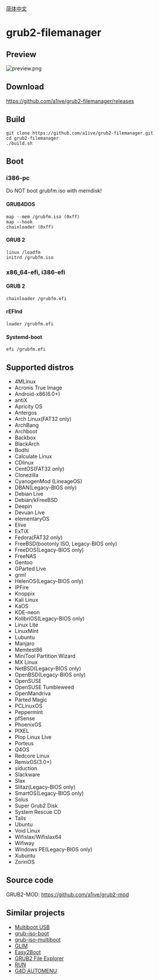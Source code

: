 [简体中文](https://a1ive.github.io/grub2-filemanager/) 
# grub2-filemanager 
## Preview 
![preview.png](https://github.com/a1ive/grub2-filemanager/raw/gh-pages/preview.png)
## Download 
https://github.com/a1ive/grub2-filemanager/releases 
## Build
	git clone https://github.com/a1ive/grub2-filemanager.git
	cd grub2-filemanager
	./build.sh
## Boot 
### i386-pc 
Do NOT boot grubfm.iso with memdisk!  
#### GRUB4DOS 
	map --mem /grubfm.iso (0xff)
	map --hook
	chainloader (0xff)
#### GRUB 2
	linux /loadfm  
    initrd /grubfm.iso  
### x86_64-efi, i386-efi 
#### GRUB 2 
	chainloader /grubfm.efi
#### rEFInd 
	loader /grubfm.efi
#### Systemd-boot 
	efi /grubfm.efi
## Supported distros 
*    4MLinux
*    Acronis True Image
*    Android-x86(6.0+)
*    antiX
*    Apricity OS
*    Antergos
*    Arch Linux(FAT32 only)
*    ArchBang
*    Archboot
*    Backbox
*    BlackArch
*    Bodhi
*    Calculate Linux
*    CDlinux
*    CentOS(FAT32 only)
*    Clonezilla
*    CyanogenMod (LineageOS)
*    DBAN(Legacy-BIOS only)
*    Debian Live
*    Debian/kFreeBSD
*    Deepin
*    Devuan Live
*    elementaryOS
*    Elive
*    ExTiX
*    Fedora(FAT32 only)
*    FreeBSD(bootonly ISO, Legacy-BIOS only)
*    FreeDOS(Legacy-BIOS only)
*    FreeNAS
*    Gentoo
*    GParted Live
*    grml
*    HelenOS(Legacy-BIOS only)
*    IPFire
*    Knoppix
*    Kali Linux
*    KaOS
*    KDE-neon
*    KolibriOS(Legacy-BIOS only)
*    Linux Lite
*    LinuxMint
*    Lubuntu
*    Manjaro
*    Memtest86
*    MiniTool Partition Wizard
*    MX Linux
*    NetBSD(Legacy-BIOS only)
*    OpenBSD(Legacy-BIOS only)
*    OpenSUSE
*    OpenSUSE Tumbleweed
*    OpenMandriva
*    Parted Magic
*    PCLinuxOS
*    Peppermint
*    pfSense
*    PhoenixOS
*    PIXEL
*    Plop Linux Live
*    Porteus
*    Q4OS
*    Redcore Linux
*    RemixOS(3.0+)
*    siduction
*    Slackware
*    Slax
*    Slitaz(Legacy-BIOS only)
*    SmartOS(Legacy-BIOS only)
*    Solus
*    Super Grub2 Disk
*    System Rescue CD
*    Tails
*    Ubuntu
*    Void Linux
*    Wifislax/Wifislax64
*    Wifiway
*    Windows PE(Legacy-BIOS only)
*    Xubuntu
*    ZorinOS
## Source code 
GRUB2-MOD: https://github.com/a1ive/grub2-mod 
## Similar projects 
*	[Multiboot USB](http://mbusb.aguslr.com/) 
*	[grub-iso-boot](https://github.com/Jimmy-Z/grub-iso-boot) 
*	[grub-iso-multiboot](https://github.com/mpolitzer/grub-iso-multiboot) 
*	[GLIM](https://github.com/thias/glim) 
*	[Easy2Boot](http://www.easy2boot.com/) 
*	[GRUB2 File Explorer](http://bbs.wuyou.net/forum.php?mod=viewthread&tid=320715) 
*	[RUN](http://bbs.wuyou.net/forum.php?mod=viewthread&tid=191301) 
*	[G4D AUTOMENU](http://bbs.wuyou.net/forum.php?mod=viewthread&tid=203607) 

